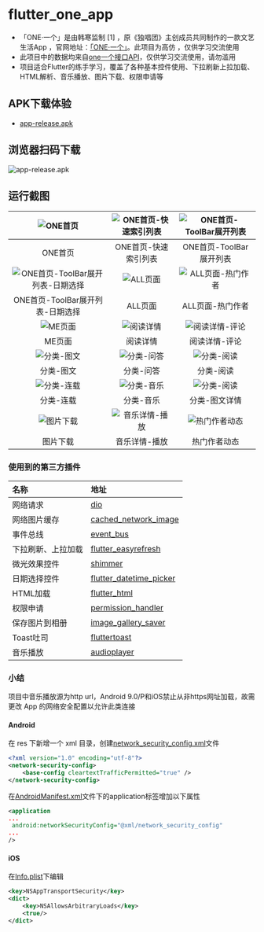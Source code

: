 # flutter_one_app

- 「ONE·一个」是由韩寒监制 [1]  ，原《独唱团》主创成员共同制作的一款文艺生活App ，官网地址：[「ONE·一个」](http://wufazhuce.com/)。此项目为高仿 ，仅供学习交流使用
- 此项目中的数据均来自[one一个接口API](http://www.limuyang.cc/one-api-collect/#/?id=one%c2%b7%e4%b8%80%e4%b8%aa)，仅供学习交流使用，请勿滥用
- 项目适合Flutter的练手学习，覆盖了各种基本控件使用、下拉刷新上拉加载、HTML解析、音乐播放、图片下载、权限申请等


## APK下载体验
- [app-release.apk](https://github.com/ijoutop/flutter-one-app/raw/master/apk/app-release.apk)
## 浏览器扫码下载
![app-release.apk](https://github.com/ijoutop/flutter-one-app/blob/master/screenshots/qrcode.png)

## 运行截图

| ![ONE首页](https://github.com/ijoutop/flutter-one-app/blob/master/screenshots/Snipaste_2019-10-19_14-52-11.png) | ![ONE首页-快速索引列表](https://github.com/ijoutop/flutter-one-app/blob/master/screenshots/Snipaste_2019-10-19_14-52-25.png) | ![ONE首页-ToolBar展开列表](https://github.com/ijoutop/flutter-one-app/blob/master/screenshots/Snipaste_2019-10-19_14-52-43.png) |
| :----------------------------------------------------------: | :----------------------------------------------------------: | :----------------------------------------------------------: |
|                           ONE首页                            |                     ONE首页-快速索引列表                     |                   ONE首页-ToolBar展开列表                    |
| ![ONE首页-ToolBar展开列表-日期选择](https://github.com/ijoutop/flutter-one-app/blob/master/screenshots/Snipaste_2019-10-19_14-52-49.png) | ![ALL页面](https://github.com/ijoutop/flutter-one-app/blob/master/screenshots/Snipaste_2019-10-19_14-53-00.png) | ![ALL页面-热门作者](https://github.com/ijoutop/flutter-one-app/blob/master/screenshots/Snipaste_2019-10-19_14-53-05.png) |
|               ONE首页-ToolBar展开列表-日期选择               |                           ALL页面                            |                       ALL页面-热门作者                       |
| ![ME页面](https://github.com/ijoutop/flutter-one-app/blob/master/screenshots/Snipaste_2019-10-19_14-53-09.png) | ![阅读详情](https://github.com/ijoutop/flutter-one-app/blob/master/screenshots/Snipaste_2019-10-19_14-53-17.png) | ![阅读详情-评论](https://github.com/ijoutop/flutter-one-app/blob/master/screenshots/Snipaste_2019-10-19_14-53-37.png) |
|                            ME页面                            |                           阅读详情                           |                        阅读详情-评论                         |
| ![分类-图文](https://github.com/ijoutop/flutter-one-app/blob/master/screenshots/Snipaste_2019-10-19_14-53-48.png) | ![分类-问答](https://github.com/ijoutop/flutter-one-app/blob/master/screenshots/Snipaste_2019-10-19_14-53-53.png) | ![分类-阅读](https://github.com/ijoutop/flutter-one-app/blob/master/screenshots/Snipaste_2019-10-19_14-54-12.png) |
|                          分类-图文                           |                          分类-问答                           |                          分类-阅读                           |
| ![分类-连载](https://github.com/ijoutop/flutter-one-app/blob/master/screenshots/Snipaste_2019-10-19_14-54-16.png) | ![分类-音乐](https://github.com/ijoutop/flutter-one-app/blob/master/screenshots/Snipaste_2019-10-19_14-54-20.png) | ![分类-阅读](https://github.com/ijoutop/flutter-one-app/blob/master/screenshots/Snipaste_2019-10-19_14-54-35.png) |
|                          分类-连载                           |                          分类-音乐                           |                        分类-图文详情                         |
| ![图片下载](https://github.com/ijoutop/flutter-one-app/blob/master/screenshots/Snipaste_2019-10-19_14-54-50.png) | ![音乐详情-播放](https://github.com/ijoutop/flutter-one-app/blob/master/screenshots/Snipaste_2019-10-19_14-55-25.png) | ![热门作者动态](https://github.com/ijoutop/flutter-one-app/blob/master/screenshots/Snipaste_2019-10-19_14-55-45.png) |
|                           图片下载                           |                        音乐详情-播放                         |                         热门作者动态                         |

### 使用到的第三方插件


| 名称               | 地址                                                         |
| :----------------- | :----------------------------------------------------------- |
| 网络请求           | [dio](https://pub.dev/packages/dio)                          |
| 网络图片缓存       | [cached_network_image](https://pub.dev/packages/cached_network_image) |
| 事件总线           | [event_bus](https://pub.dev/packages/event_bus)              |
| 下拉刷新、上拉加载 | [flutter_easyrefresh](https://pub.dev/packages/flutter_easyrefresh) |
| 微光效果控件       | [shimmer](https://pub.dev/packages/shimmer)                  |
| 日期选择控件       | [flutter_datetime_picker](https://pub.dev/packages/flutter_datetime_picker) |
| HTML加载           | [flutter_html](https://pub.dev/packages/flutter_html)        |
| 权限申请           | [permission_handler](https://pub.dev/packages/permission_handler) |
| 保存图片到相册     | [image_gallery_saver](https://pub.dev/packages/image_gallery_saver) |
| Toast吐司          | [fluttertoast](https://pub.dev/packages/fluttertoast)        |
| 音乐播放           | [audioplayer](https://pub.dev/packages/audioplayer)          |

### 小结

项目中音乐播放源为http url，Android 9.0/P和iOS禁止从非https网址加载，故需更改 App 的网络安全配置以允许此类连接

#### Android

在 res 下新增一个 xml 目录，创建[network_security_config.xml](https://github.com/ijoutop/flutter-one-app/blob/master/android/app/src/main/res/xml/network_security_config.xml)文件

```xml
<?xml version="1.0" encoding="utf-8"?>
<network-security-config>
    <base-config cleartextTrafficPermitted="true" />
</network-security-config>
```

在[AndroidManifest.xml](https://github.com/ijoutop/flutter-one-app/blob/master/android/app/src/main/AndroidManifest.xml)文件下的application标签增加以下属性

```xml
<application
...
 android:networkSecurityConfig="@xml/network_security_config"
...
/>
```

#### iOS

在[Info.plist](https://github.com/ijoutop/flutter-one-app/blob/master/ios/Runner/Info.plist)下编辑

```xml
<key>NSAppTransportSecurity</key>
<dict>
    <key>NSAllowsArbitraryLoads</key>
    <true/>
</dict>
```
